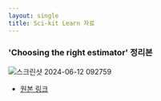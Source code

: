 ```yaml
---
layout: single
title: Sci-kit Learn 자료
---
```

### 'Choosing the right estimator' 정리본
![스크린샷 2024-06-12 092759](https://github.com/MOONisYOUNG/MOONisYOUNG.github.io/assets/87643414/dc8c28ff-d1ba-423f-8557-f1ba83c14b6a)
  
* [원본 링크](https://scikit-learn.org/stable/tutorial/machine_learning_map/)
